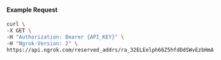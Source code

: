 <!-- Code generated for API Clients. DO NOT EDIT. -->

#### Example Request

```bash
curl \
-X GET \
-H "Authorization: Bearer {API_KEY}" \
-H "Ngrok-Version: 2" \
https://api.ngrok.com/reserved_addrs/ra_32ELEelph66Z5hfdDdSWvEzbHmA
```
